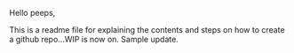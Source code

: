Hello peeps,

This is a readme file for explaining the contents and steps on how to create a github repo...WIP is now on. Sample update.
